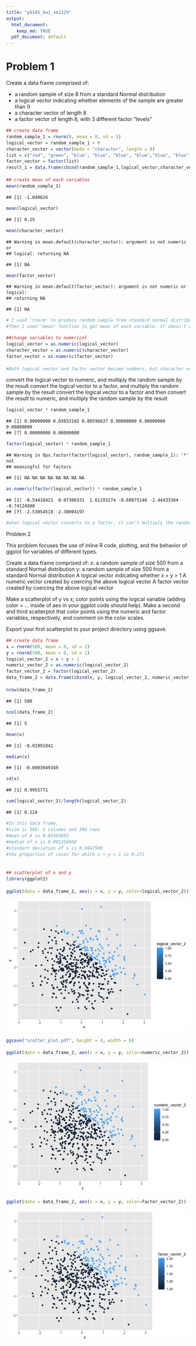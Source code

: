 ```yaml
---
title: "p8105_hw1_xm2229"
output:
  html_document:
    keep_md: TRUE
  pdf_document: default
---
```




# Problem 1

Create a data frame comprised of:

* a random sample of size 8 from a standard Normal distribution
* a logical vector indicating whether elements of the sample are greater than 0
* a character vector of length 8
* a factor vector of length 8, with 3 different factor “levels”


```r
## create data frame
random_sample_1 = rnorm(8, mean = 0, sd = 1)
logical_vector = random_sample_1 > 0
character_vector = vector(mode = "character", length = 8)
list = c("red", "green", "blue", "blue", "blue", "blue","blue", "blue")
factor_vector = factor(list)
result_1 = data.frame(cbind(random_sample_1,logical_vector,character_vector,factor_vector))

## create mean of each variables
mean(random_sample_1)
```

```
## [1] -1.040826
```

```r
mean(logical_vector)
```

```
## [1] 0.25
```

```r
mean(character_vector)
```

```
## Warning in mean.default(character_vector): argument is not numeric or
## logical: returning NA
```

```
## [1] NA
```

```r
mean(factor_vector)
```

```
## Warning in mean.default(factor_vector): argument is not numeric or logical:
## returning NA
```

```
## [1] NA
```

```r
# I used 'rnorm' to produce random sample from standard normal distribution, used logical symbol '>' to create a list of logical values, used "vector" with mode character to create charater vector, and used "factor" to create factor vector. After these steps, I used "data.frame" to produce a data frama comprised of the previsou variables.
#Then I used "mean" function to get mean of each variable. It doesn't work for character vector or factor vector, and works for others. The reason is that character vector and factor vector are not numerica or logical, but others are.
```



```r
##change variables to numerical
logical_vector = as.numeric(logical_vector)
character_vector = as.numeric(character_vector)
factor_vector = as.numeric(factor_vector)

#Both logical vector and factor vector become numbers, but character vector turns into a list of NA value and the mean of NA values is NA.  This helps to explain. 
```


convert the logical vector to numeric, and multiply the random sample by the result
convert the logical vector to a factor, and multiply the random sample by the result
convert the logical vector to a factor and then convert the result to numeric, and multiply the random sample by the result


```r
logical_vector * random_sample_1
```

```
## [1] 0.00000000 0.03653165 0.80596637 0.00000000 0.00000000 0.00000000
## [7] 0.00000000 0.00000000
```

```r
factor(logical_vector) * random_sample_1
```

```
## Warning in Ops.factor(factor(logical_vector), random_sample_1): '*' not
## meaningful for factors
```

```
## [1] NA NA NA NA NA NA NA NA
```

```r
as.numeric(factor(logical_vector)) * random_sample_1
```

```
## [1] -0.54418421  0.07306331  1.61193274 -0.60875148 -2.44433364 -0.74124988
## [7] -2.53054518 -2.30004197
```

```r
#when logical vector converts to a factor, it can't multiply the random sample because it's not meaningful.
```

Problem 2

This problem focuses the use of inline R code, plotting, and the behavior of ggplot for variables of different types.

Create a data frame comprised of:
x: a random sample of size 500 from a standard Normal distribution
y: a random sample of size 500 from a standard Normal distribution
A logical vector indicating whether x + y > 1
A numeric vector created by coercing the above logical vector
A factor vector created by coercing the above logical vector

Make a scatterplot of y vs x; color points using the logical variable (adding color = ... inside of aes in your ggplot code should help). Make a second and third scatterplot that color points using the numeric and factor variables, respectively, and comment on the color scales.

Export your first scatterplot to your project directory using ggsave.


```r
## create data frame
x = rnorm(500, mean = 0, sd = 1)
y = rnorm(500, mean = 0, sd = 1)
logical_vector_2 = x + y > 1
numeric_vector_2 = as.numeric(logical_vector_2)
factor_vector_2 = factor(logical_vector_2)
data_frame_2 = data.frame(cbind(x, y, logical_vector_2, numeric_vector_2, factor_vector_2))

nrow(data_frame_2)
```

```
## [1] 500
```

```r
ncol(data_frame_2)
```

```
## [1] 5
```

```r
mean(x)
```

```
## [1] -0.01991041
```

```r
median(x)
```

```
## [1] -0.0003049349
```

```r
sd(x)
```

```
## [1] 0.9955771
```

```r
sum(logical_vector_2)/length(logical_vector_2)
```

```
## [1] 0.224
```

```r
#In this data frame,
#size is 500: 5 columes and 500 rows
#mean of X is 0.05303692
#median of x is 0.005256968
#standart deviation of x is 0.9847508
#the proportion of cases for which x + y > 1 is 0.272


## scatterplot of x and y
library(ggplot2)

ggplot(data = data_frame_2, aes(x = x, y = y, color=logical_vector_2)) + geom_point()
```

![](p8105_hw1_xm2229_files/figure-html/unnamed-chunk-4-1.png)<!-- -->

```r
ggsave("scatter_plot.pdf", height = 4, width = 6)

ggplot(data = data_frame_2, aes(x = x, y = y, color=numeric_vector_2)) + geom_point()
```

![](p8105_hw1_xm2229_files/figure-html/unnamed-chunk-4-2.png)<!-- -->

```r
ggplot(data = data_frame_2, aes(x = x, y = y, color=factor_vector_2)) + geom_point()
```

![](p8105_hw1_xm2229_files/figure-html/unnamed-chunk-4-3.png)<!-- -->







